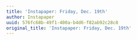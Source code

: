 ```yaml
---
title: 'Instapaper: Friday, Dec. 19th'
author: Instapaper
uuid: 576fc68b-49f1-400a-b4d6-f82ab92c28c8
original_title: 'Instapaper: Friday, Dec. 19th'
---
```


